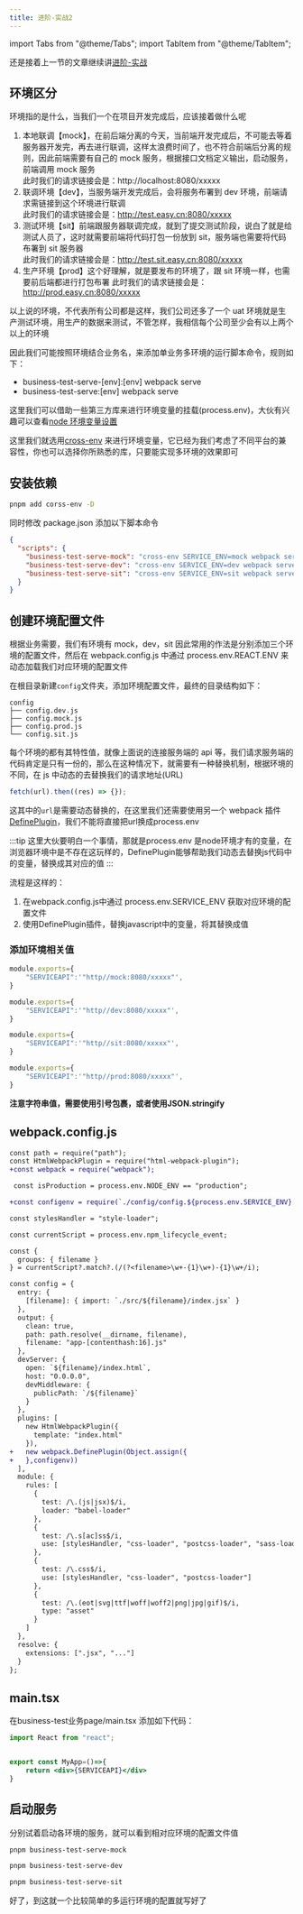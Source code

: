 ```yaml
---
title: 进阶-实战2
---
```


import Tabs from "@theme/Tabs";
import TabItem from "@theme/TabItem";

还是接着上一节的文章继续讲[进阶-实战](/compile/webpack/advanced3)

## 环境区分

环境指的是什么，当我们一个在项目开发完成后，应该接着做什么呢

1. 本地联调【mock】，在前后端分离的今天，当前端开发完成后，不可能去等着服务器开发完，再去进行联调，这样太浪费时间了，也不符合前端后分离的规则，因此前端需要有自己的 mock 服务，根据接口文档定义输出，启动服务，前端调用 mock 服务  
   此时我们的请求链接会是：http://localhost:8080/xxxxx
2. 联调环境【dev】，当服务端开发完成后，会将服务布署到 dev 环境，前端请求需链接到这个环境进行联调  
   此时我们的请求链接会是：http://test.easy.cn:8080/xxxxx
3. 测试环境【sit】前端跟服务器联调完成，就到了提交测试阶段，说白了就是给测试人员了，这时就需要前端将代码打包一份放到 sit，服务端也需要将代码布署到 sit 服务器  
   此时我们的请求链接会是：http://test.sit.easy.cn:8080/xxxxx
4. 生产环境【prod】这个好理解，就是要发布的环境了，跟 sit 环境一样，也需要前后端都进行打包布署
   此时我们的请求链接会是：http://prod.easy.cn:8080/xxxxx

以上说的环境，不代表所有公司都是这样，我们公司还多了一个 uat 环境就是生产测试环境，用生产的数据来测试，不管怎样，我相信每个公司至少会有以上两个以上的环境

因此我们可能按照环境结合业务名，来添加单业务多环境的运行脚本命令，规则如下：

- business-test-serve-[env]:[env] webpack serve
- business-test-serve:[env] webpack serve

这里我们可以借助一些第三方库来进行环境变量的挂载(process.env)，大伙有兴趣可以查看[node 环境变量设置](/webother/webother12)

这里我们就选用[cross-env](https://www.npmjs.com/package/cross-env) 来进行环境变量，它已经为我们考虑了不同平台的兼容性，你也可以选择你所熟悉的库，只要能实现多环境的效果即可

## 安装依赖

```bash
pnpm add corss-env -D
```

同时修改 package.json 添加以下脚本命令

```json
{
  "scripts": {
    "business-test-serve-mock": "cross-env SERVICE_ENV=mock webpack serve",
    "business-test-serve-dev": "cross-env SERVICE_ENV=dev webpack serve",
    "business-test-serve-sit": "cross-env SERVICE_ENV=sit webpack serve"
  }
}
```

## 创建环境配置文件

根据业务需要，我们有环境有 mock，dev，sit 因此常用的作法是分别添加三个环境的配置文件，然后在 webpack.config.js 中通过 process.env.REACT.ENV 来动态加载我们对应环境的配置文件

在根目录新建`config`文件夹，添加环境配置文件，最终的目录结构如下：

```tree
config
├── config.dev.js
├── config.mock.js
├── config.prod.js
└── config.sit.js
```

每个环境的都有其特性值，就像上面说的连接服务端的 api 等，我们请求服务端的代码肯定是只有一份的，那么在这种情况下，就需要有一种替换机制，根据环境的不同，在 js 中动态的去替换我们的请求地址(URL)

```js
fetch(url).then((res) => {});
```

这其中的`url`是需要动态替换的，在这里我们还需要使用另一个 webpack 插件[DefinePlugin](https://webpack.docschina.org/plugins/define-plugin/)，我们不能将直接把url换成process.env

:::tip
这里大伙要明白一个事情，那就是process.env 是node环境才有的变量，在浏览器环境中是不存在这玩样的，DefinePlugin能够帮助我们动态去替换js代码中的变量，替换成其对应的值
:::

流程是这样的：
1. 在webpack.config.js中通过 process.env.SERVICE_ENV 获取对应环境的配置文件
2. 使用DefinePlugin插件，替换javascript中的变量，将其替换成值

### 添加环境相关值
<Tabs>
<TabItem value="mock" label="config.mock.js">

```js
module.exports={
    "SERVICEAPI":'"http//mock:8080/xxxxx"',
}
```

</TabItem>
<TabItem value="dev" label="config.dev.js">

```js
module.exports={
    "SERVICEAPI":'"http//dev:8080/xxxxx"',
}
```

</TabItem>
<TabItem value="sit" label="config.sit.js">

```js
module.exports={
    "SERVICEAPI":'"http//sit:8080/xxxxx"',
}
```

</TabItem>
<TabItem value="prod" label="config.prod.js">

```js
module.exports={
    "SERVICEAPI":'"http//prod:8080/xxxxx"',
}
```

</TabItem>
</Tabs>

**注意字符串值，需要使用引号包裹，或者使用JSON.stringify**

## webpack.config.js
```diff
const path = require("path");
const HtmlWebpackPlugin = require("html-webpack-plugin");
+const webpack = require("webpack");

 const isProduction = process.env.NODE_ENV == "production";

+const configenv = require(`./config/config.${process.env.SERVICE_ENV}.js`);

const stylesHandler = "style-loader";

const currentScript = process.env.npm_lifecycle_event;

const {
  groups: { filename }
} = currentScript?.match?.(/(?<filename>\w+-{1}\w+)-{1}\w+/i);

const config = {
  entry: {
    [filename]: { import: `./src/${filename}/index.jsx` }
  },
  output: {
    clean: true,
    path: path.resolve(__dirname, filename),
    filename: "app-[contenthash:16].js"
  },
  devServer: {
    open: `${filename}/index.html`,
    host: "0.0.0.0",
    devMiddleware: {
      publicPath: `/${filename}`
    }
  },
  plugins: [
    new HtmlWebpackPlugin({
      template: "index.html"
    }),
+   new webpack.DefinePlugin(Object.assign({
+   },configenv))
  ],
  module: {
    rules: [
      {
        test: /\.(js|jsx)$/i,
        loader: "babel-loader"
      },
      {
        test: /\.s[ac]ss$/i,
        use: [stylesHandler, "css-loader", "postcss-loader", "sass-loader"]
      },
      {
        test: /\.css$/i,
        use: [stylesHandler, "css-loader", "postcss-loader"]
      },
      {
        test: /\.(eot|svg|ttf|woff|woff2|png|jpg|gif)$/i,
        type: "asset"
      }
    ]
  },
  resolve: {
    extensions: [".jsx", "..."]
  }
};
```

## main.tsx

在business-test业务page/main.tsx 添加如下代码：
```jsx
import React from "react";


export const MyApp=()=>{
    return <div>{SERVICEAPI}</div>
}
```

## 启动服务
分别试着启动各环境的服务，就可以看到相对应环境的配置文件值
<Tabs>
<TabItem value="mock" label="mock">

```bash
pnpm business-test-serve-mock
```

</TabItem>
<TabItem value="dev" label="dev">

```bash
pnpm business-test-serve-dev
```

</TabItem>
<TabItem value="sit" label="sit">

```bash
pnpm business-test-serve-sit
```

</TabItem>
</Tabs>

好了，到这就一个比较简单的多运行环境的配置就写好了

